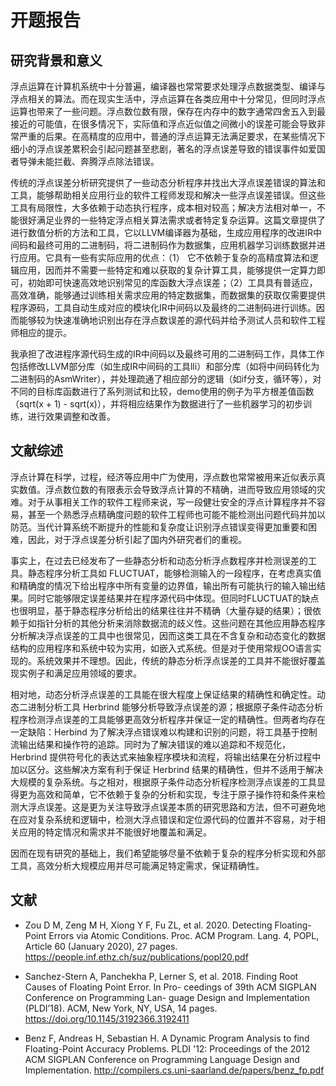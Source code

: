 # 开题报告

## 研究背景和意义

浮点运算在计算机系统中十分普遍，编译器也常常要求处理浮点数据类型、编译与浮点相关的算法。而在现实生活中，浮点运算在各类应用中十分常见，但同时浮点运算也带来了一些问题。浮点数位数有限，保存在内存中的数字通常四舍五入到最接近的可能值，在很多情况下，实际值和浮点近似值之间微小的误差可能会导致非常严重的后果。在高精度的应用中，普通的浮点运算无法满足要求，在某些情况下细小的浮点误差累积会引起问题甚至悲剧，著名的浮点误差导致的错误事件如爱国者导弹未能拦截、奔腾浮点除法错误。

传统的浮点误差分析研究提供了一些动态分析程序并找出大浮点误差错误的算法和工具，能够帮助相关应用行业的软件工程师发现和解决一些浮点误差错误。但这些工具有局限性，大多依赖于动态执行程序，成本相对较高；解决方法相对单一，不能很好满足业界的一些特定浮点相关算法需求或者特定复杂运算。这篇文章提供了进行数值分析的方法和工具，它以LLVM编译器为基础，生成应用程序的改进IR中间码和最终可用的二进制码，将二进制码作为数据集，应用机器学习训练数据并进行应用。它具有一些有实际应用的优点：（1） 它不依赖于复杂的高精度算法和逻辑应用，因而并不需要一些特定和难以获取的复杂计算工具，能够提供一定算力即可，初始即可快速高效地识别常见的库函数大浮点误差；（2）工具具有普适应，高效准确，能够通过训练相关需求应用的特定数据集，而数据集的获取仅需要提供程序源码，工具自动生成对应的模块化IR中间码以及最终的二进制码进行训练。因而能够较为快速准确地识别出存在浮点数误差的源代码并给予测试人员和软件工程师相应的提示。

我承担了改进程序源代码生成的IR中间码以及最终可用的二进制码工作，具体工作包括修改LLVM部分库（如生成IR中间码的工具lli）和部分库（如将中间码转化为二进制码的AsmWriter），并处理疏通了相应部分的逻辑（如if分支，循环等），对不同的目标库函数进行了系列测试和比较，demo使用的例子为平方根差值函数（sqrt(x + 1) - sqrt(x)），并将相应结果作为数据进行了一些机器学习的初步训练，进行效果调整和改善。



## 文献综述

浮点计算在科学，过程，经济等应用中广为使用，浮点数也常常被用来近似表示真实数值。浮点数位数的有限表示会导致浮点计算的不精确，进而导致应用领域的灾难。对于从事相关工作的软件工程师来说，写一段健壮安全的浮点计算程序并不容易，甚至一个熟悉浮点精确度问题的软件工程师也可能不能检测出问题代码并加以防范。当代计算系统不断提升的性能和复杂度让识别浮点错误变得更加重要和困难，因此，对于浮点误差分析引起了国内外研究者们的重视。

事实上，在过去已经发布了一些静态分析和动态分析浮点数程序并检测误差的工具。静态程序分析工具如 FLUCTUAT，能够检测输入的一段程序，在考虑真实值和精确度的情况下给出程序中所有变量的边界值，输出所有可能执行的输入输出结果。同时它能够限定误差结果并在程序源代码中体现。但同时FLUCTUAT的缺点也很明显，基于静态程序分析给出的结果往往并不精确（大量存疑的结果）；很依赖于如指针分析的其他分析来消除数据流的歧义性。这些问题在其他应用静态程序分析解决浮点误差的工具中也很常见，因而这类工具在不含复杂和动态变化的数据结构的应用程序和系统中较为实用，如嵌入式系统。但是对于使用常规OO语言实现的。系统效果并不理想。因此，传统的静态分析浮点误差的工具并不能很好覆盖现实例子和满足应用领域的要求。

相对地，动态分析浮点误差的工具能在很大程度上保证结果的精确性和确定性。动态二进制分析工具 Herbrind 能够分析导致浮点误差的源；根据原子条件动态分析程序检测浮点误差的工具能够更高效分析程序并保证一定的精确性。但两者均存在一定缺陷：Herbind 为了解决浮点错误难以构建和识别的问题，将工具基于控制流输出结果和操作符的追踪。同时为了解决错误的难以追踪和不规范化，Herbrind 提供符号化的表达式来抽象程序模块和流程，将输出结果在分析过程中加以区分。这些解决方案有利于保证 Herbrind 结果的精确性，但并不适用于解决大规模的复杂系统。与之相对，根据原子条件动态分析程序检测浮点误差的工具显得更为高效和简单，它不依赖于复杂的分析和实现，专注于原子操作符和条件来检测大浮点误差。这是更为关注导致浮点误差本质的研究思路和方法，但不可避免地在应对复杂系统和逻辑中，检测大浮点错误和定位源代码的位置并不容易，对于相关应用的特定情况和需求并不能很好地覆盖和满足。

因而在现有研究的基础上，我们希望能够尽量不依赖于复杂的程序分析实现和外部工具，高效分析大规模应用并尽可能满足特定需求，保证精确性。

## 文献



-  Zou D M,  Zeng M H, Xiong Y F, Fu ZL, et al. 2020. Detecting Floating- Point Errors via Atomic Conditions. Proc. ACM Program. Lang. 4, POPL, Article 60 (January 2020), 27 pages.   https://people.inf.ethz.ch/suz/publications/popl20.pdf

-  Sanchez-Stern A, Panchekha P, Lerner S, et al. 2018. Finding Root Causes of Floating Point Error. In Pro- ceedings of 39th ACM SIGPLAN Conference on Programming Lan- guage Design and Implementation (PLDI’18). ACM, New York, NY, USA, 14 pages. https://doi.org/10.1145/3192366.3192411 
-  Benz F, Andreas H, Sebastian H. A Dynamic Program Analysis to find Floating-Point Accuracy Problems. PLDI '12: Proceedings of the 2012 ACM SIGPLAN Conference on Programming Language Design and Implementation. http://compilers.cs.uni-saarland.de/papers/benz_fp.pdf

